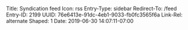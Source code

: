 Title: Syndication feed
Icon: rss
Entry-Type: sidebar
Redirect-To: /feed
Entry-ID: 2199
UUID: 76e6413e-91dc-4eb1-9033-fb0fc3565f6a
Link-Rel: alternate
Shaped: 1
Date: 2019-06-30 14:07:11-07:00


